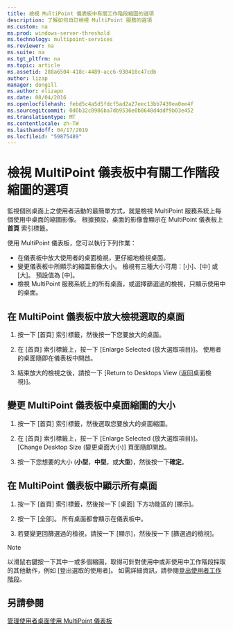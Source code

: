 ```yaml
---
title: 檢視 MultiPoint 儀表板中有關工作階段縮圖的選項
description: 了解如何自訂檢視 MultiPoint 服務的選項
ms.custom: na
ms.prod: windows-server-threshold
ms.technology: multipoint-services
ms.reviewer: na
ms.suite: na
ms.tgt_pltfrm: na
ms.topic: article
ms.assetid: 288a6504-418c-4489-acc6-930410c47cdb
author: lizap
manager: dongill
ms.author: elizapo
ms.date: 08/04/2016
ms.openlocfilehash: febd5c4a5d5fdcf5ad2a27eec13bb7439ea0ee4f
ms.sourcegitcommit: 0d0b32c8986ba7db9536e0b8648d4ddf9b03e452
ms.translationtype: MT
ms.contentlocale: zh-TW
ms.lasthandoff: 04/17/2019
ms.locfileid: "59875489"
---
```

# <a name="view-options-for-session-thumbnails-in-multipoint-dashboard"></a>檢視 MultiPoint 儀表板中有關工作階段縮圖的選項
監視個別桌面上之使用者活動的最簡單方式，就是檢視 MultiPoint 服務系統上每個使用中桌面的縮圖影像。 根據預設，桌面的影像會顯示在 MultiPoint 儀表板上**首頁** 索引標籤。  
  
使用 MultiPoint 儀表板，您可以執行下列作業：  
  
- 在儀表板中放大使用者的桌面檢視，更仔細地檢視桌面。  
- 變更儀表板中所顯示的縮圖影像大小。 檢視有三種大小可用︰[小]、[中] 或 [大]。 預設值為 [中]。  
- 檢視 MultiPoint 服務系統上的所有桌面，或選擇篩選過的檢視，只顯示使用中的桌面。  
  
## <a name="to-enlarge-the-view-of-a-selected-desktop-in-multipoint-dashboard"></a>在 MultiPoint 儀表板中放大檢視選取的桌面  
  
1.  按一下 [首頁] 索引標籤，然後按一下您要放大的桌面。  
  
2.  在 [首頁] 索引標籤上，按一下 [Enlarge Selected (放大選取項目)]。 使用者的桌面隨即在儀表板中開啟。  
  
3.  結束放大的檢視之後，請按一下 [Return to Desktops View (返回桌面檢視)]。  
  
## <a name="to-change-the-size-of-desktop-thumbnails-in-multipoint-dashboard"></a>變更 MultiPoint 儀表板中桌面縮圖的大小  
  
1.  按一下 [首頁] 索引標籤，然後選取您要放大的桌面縮圖。  
  
2.  在 [首頁] 索引標籤上，按一下 [Enlarge Selected (放大選取項目)]。 [Change Desktop Size (變更桌面大小)] 頁面隨即開啟。  
  
3.  按一下您想要的大小 (**小型**，**中型**，或**大型**)，然後按一下**確定**。  
  
## <a name="to-show-all-desktops-in-multipoint-dashboard"></a>在 MultiPoint 儀表板中顯示所有桌面  
  
1.  按一下 [首頁] 索引標籤，然後按一下 [桌面] 下方功能區的 [顯示]。  
  
2.  按一下 [全部]。 所有桌面都會顯示在儀表板中。  
  
3.  若要變更回篩選過的檢視，請按一下 [顯示]，然後按一下 [篩選過的檢視]。  

>[!NOTE] 
> 以滑鼠右鍵按一下其中一或多個縮圖，取得可針對使用中或非使用中工作階段採取的其他動作，例如 [登出選取的使用者]。 如需詳細資訊，請參閱[登出使用者工作階段](Log-Off-User-Sessions.md)。

## <a name="see-also"></a>另請參閱  
[管理使用者桌面使用 MultiPoint 儀表板](Manage-User-Desktops-Using-MultiPoint-Dashboard.md)